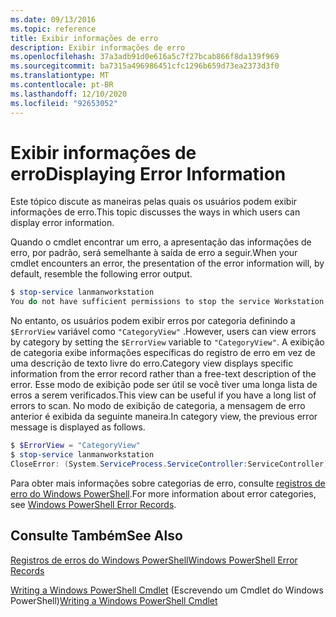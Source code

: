 ```yaml
---
ms.date: 09/13/2016
ms.topic: reference
title: Exibir informações de erro
description: Exibir informações de erro
ms.openlocfilehash: 37a3adb91d0e616a5c7f27bcab866f8da139f969
ms.sourcegitcommit: ba7315a496986451cfc1296b659d73ea2373d3f0
ms.translationtype: MT
ms.contentlocale: pt-BR
ms.lasthandoff: 12/10/2020
ms.locfileid: "92653052"
---
```

# <a name="displaying-error-information"></a><span data-ttu-id="dceef-103">Exibir informações de erro</span><span class="sxs-lookup"><span data-stu-id="dceef-103">Displaying Error Information</span></span>

<span data-ttu-id="dceef-104">Este tópico discute as maneiras pelas quais os usuários podem exibir informações de erro.</span><span class="sxs-lookup"><span data-stu-id="dceef-104">This topic discusses the ways in which users can display error information.</span></span>

<span data-ttu-id="dceef-105">Quando o cmdlet encontrar um erro, a apresentação das informações de erro, por padrão, será semelhante à saída de erro a seguir.</span><span class="sxs-lookup"><span data-stu-id="dceef-105">When your cmdlet encounters an error, the presentation of the error information will, by default, resemble the following error output.</span></span>

```powershell
$ stop-service lanmanworkstation
You do not have sufficient permissions to stop the service Workstation.
```

<span data-ttu-id="dceef-106">No entanto, os usuários podem exibir erros por categoria definindo a `$ErrorView` variável como `"CategoryView"` .</span><span class="sxs-lookup"><span data-stu-id="dceef-106">However, users can view errors by category by setting the `$ErrorView` variable to `"CategoryView"`.</span></span> <span data-ttu-id="dceef-107">A exibição de categoria exibe informações específicas do registro de erro em vez de uma descrição de texto livre do erro.</span><span class="sxs-lookup"><span data-stu-id="dceef-107">Category view displays specific information from the error record rather than a free-text description of the error.</span></span> <span data-ttu-id="dceef-108">Esse modo de exibição pode ser útil se você tiver uma longa lista de erros a serem verificados.</span><span class="sxs-lookup"><span data-stu-id="dceef-108">This view can be useful if you have a long list of errors to scan.</span></span> <span data-ttu-id="dceef-109">No modo de exibição de categoria, a mensagem de erro anterior é exibida da seguinte maneira.</span><span class="sxs-lookup"><span data-stu-id="dceef-109">In category view, the previous error message is displayed as follows.</span></span>

```powershell
$ $ErrorView = "CategoryView"
$ stop-service lanmanworkstation
CloseError: (System.ServiceProcess.ServiceController:ServiceController) [stop-service], ServiceCommandException
```

<span data-ttu-id="dceef-110">Para obter mais informações sobre categorias de erro, consulte [registros de erro do Windows PowerShell](./windows-powershell-error-records.md).</span><span class="sxs-lookup"><span data-stu-id="dceef-110">For more information about error categories, see [Windows PowerShell Error Records](./windows-powershell-error-records.md).</span></span>

## <a name="see-also"></a><span data-ttu-id="dceef-111">Consulte Também</span><span class="sxs-lookup"><span data-stu-id="dceef-111">See Also</span></span>

[<span data-ttu-id="dceef-112">Registros de erros do Windows PowerShell</span><span class="sxs-lookup"><span data-stu-id="dceef-112">Windows PowerShell Error Records</span></span>](./windows-powershell-error-records.md)

<span data-ttu-id="dceef-113">[Writing a Windows PowerShell Cmdlet](./writing-a-windows-powershell-cmdlet.md) (Escrevendo um Cmdlet do Windows PowerShell)</span><span class="sxs-lookup"><span data-stu-id="dceef-113">[Writing a Windows PowerShell Cmdlet](./writing-a-windows-powershell-cmdlet.md)</span></span>

